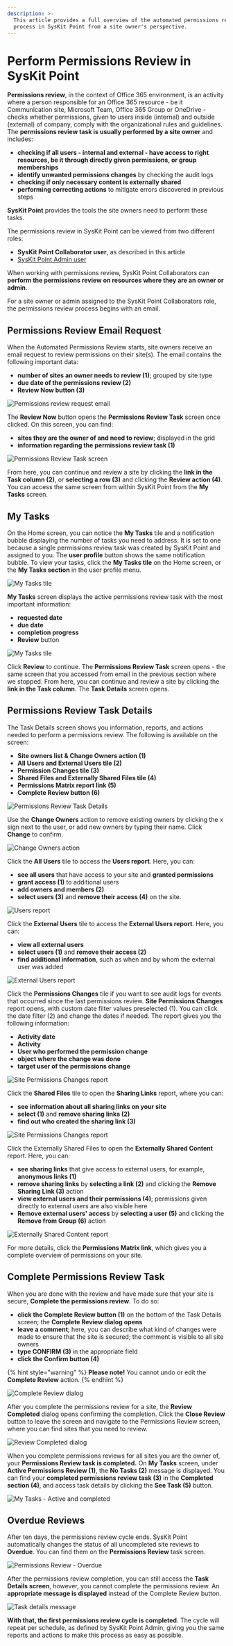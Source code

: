 ```yaml
---
description: >-
  This article provides a full overview of the automated permissions review
  process in SysKit Point from a site owner's perspective.
---
```


# Perform Permissions Review in SysKit Point

**Permissions review**, in the context of Office 365 environment, is an activity where a person responsible for an Office 365 resource - be it Communication site, Microsoft Team, Office 365 Group or OneDrive - checks whether permissions, given to users inside \(internal\) and outside \(external\) of company, comply with the organizational rules and guidelines. The **permissions review task is usually performed by a site owner** and includes:

* **checking if all users - internal and external - have access to right resources, be it through directly given permissions, or group memberships**
* **identify unwanted permissions changes** by checking the audit logs 
* **checking if only necessary content is externally shared**
* **performing correcting actions** to mitigate errors discovered in previous steps

**SysKit Point** provides the tools the site owners need to perform these tasks.

The permissions review in SysKit Point can be viewed from two different roles:

* **SysKit Point Collaborator user**, as described in this article
* [SysKit Point Admin user](monitor-permissions-review.md)

When working with permissions review, SysKit Point Collaborators can **perform the permissions review on resources where they are an owner or admin**.

For a site owner or admin assigned to the SysKit Point Collaborators role, the permissions review process begins with an email.

## Permissions Review Email Request

When the Automated Permissions Review starts, site owners receive an email request to review permissions on their site\(s\). The email contains the following important data:

* **number of sites an owner needs to review \(1\)**; grouped by site type
* **due date of the permissions review \(2\)**
* **Review Now button \(3\)**

![Permissions review request email](../.gitbook/assets/permissions-review_request.png)

The **Review Now** button opens the **Permissions Review Task** screen once clicked. On this screen, you can find:

* **sites they are the owner of and need to review**; displayed in the grid
* **information regarding the permissions review task \(1\)** 

![Permissions Review Task screen](../.gitbook/assets/permissions-review_task.png)

From here, you can continue and review a site by clicking the **link in the Task column \(2\)**, or **selecting a row \(3\)** and clicking the **Review action \(4\)**. You can access the same screen from within SysKit Point from the **My Tasks** screen.

## My Tasks

On the Home screen, you can notice the **My Tasks** tile and a notification bubble displaying the number of tasks you need to address. It is set to one because a single permissions review task was created by SysKit Point and assigned to you. The **user profile** button shows the same notification bubble. To view your tasks, click the **My Tasks tile** on the Home screen, or the **My Tasks section** in the user profile menu.

![My Tasks tile](../.gitbook/assets/permissions-review_my-tasks-tile.png)

**My Tasks** screen displays the active permissions review task with the most important information:

* **requested date**
* **due date**
* **completion progress**
* **Review** button

![My Tasks tile](../.gitbook/assets/permissions-review_my-tasks.png)

Click **Review** to continue. The **Permissions Review Task** screen opens - the same screen that you accessed from email in the previous section where we stopped. From here, you can continue and review a site by clicking the **link in the Task column**. The **Task Details** screen opens.

## Permissions Review Task Details

The Task Details screen shows you information, reports, and actions needed to perform a permissions review. The following is available on the screen:

* **Site owners list & Change Owners action \(1\)**
* **All Users and External Users tile \(2\)**
* **Permission Changes tile \(3\)**
* **Shared Files and Externally Shared Files tile \(4\)**
* **Permissions Matrix report link \(5\)**
* **Complete Review button \(6\)**

![Permissions Review Task Details](../.gitbook/assets/permissions-review_task-details.png)

Use the **Change Owners** action to remove existing owners by clicking the x sign next to the user, or add new owners by typing their name. Click **Change** to confirm.

![Change Owners action](../.gitbook/assets/permissions-review_change-owners.png)

Click the **All Users** tile to access the **Users report**. Here, you can:

* **see all users** that have access to your site and **granted permissions**
* **grant access \(1\)** to additional users
* **add owners and members \(2\)** 
* **select users \(3\)** and **remove their access \(4\)** on the site.

![Users report](../.gitbook/assets/permissions-review_users-report-actions.png)

Click the **External Users** tile to access the **External Users report**. Here, you can:

* **view all external users**
* **select users \(1\)** and **remove their access \(2\)** 
* **find additional information**, such as when and by whom the external user was added

![External Users report](../.gitbook/assets/permissions-review_external-users-report-actions.png)

Click the **Permissions Changes** tile if you want to see audit logs for events that occurred since the last permissions review. **Site Permissions Changes** report opens, with custom date filter values preselected \(1\). You can click the date filter \(2\) and change the dates if needed. The report gives you the following information:

* **Activity date**
* **Activity**
* **User who performed the permission change**
* **object where the change was done**
* **target user of the permissions change**

![Site Permissions Changes report](../.gitbook/assets/permissions-review_site-permissions-changes-report.png)

Click the **Shared Files** tile to open the **Sharing Links** report, where you can:

* **see information about all sharing links on your site**
* **select \(1\)** and **remove sharing links \(2\)**
* **find out who created the sharing link \(3\)**

![Site Permissions Changes report](../.gitbook/assets/permissions-review_sharing-links-report.png)

Click the Externally Shared Files to open the **Externally Shared Content** report. Here, you can:

* **see sharing links** that give access to external users, for example, **anonymous links \(1\)**
* **remove sharing links** by **selecting a link \(2\)** and clicking the **Remove Sharing Link \(3\)** action 
* **view external users and their permissions \(4\)**; permissions given directly to external users are also visible here
* **Remove external users' access** by **selecting a user \(5\)** and clicking the **Remove from Group \(6\)** action

![Externally Shared Content report](../.gitbook/assets/permissions-review_externally-shared-content-report-actions.png)

For more details, click the **Permissions Matrix link**, which gives you a complete overview of permissions on your site.

## Complete Permissions Review Task

When you are done with the review and have made sure that your site is secure, **Complete the permissions review**. To do so:

* **click the Complete Review button \(1\)** on the bottom of the Task Details screen; the **Complete Review dialog opens**
* **leave a comment**; here, you can describe what kind of changes were made to ensure that the site is secured; the comment is visible to all site owners
* **type CONFIRM \(3\)** in the appropriate field
* **click the Confirm button \(4\)**

{% hint style="warning" %}
**Please note!** You cannot undo or edit the **Complete Review** action.
{% endhint %}

![Complete Review dialog](../.gitbook/assets/permissions-review_complete-review.png)

After you complete the permissions review for a site, the **Review Completed** dialog opens confirming the completion. Click the **Close Review** button to leave the screen and navigate to the Permissions Review screen, where you can find sites that you need to review.

![Review Completed dialog](../.gitbook/assets/permissions-review_review-completed.png)

When you complete permissions reviews for all sites you are the owner of, your **Permissions Review task is completed.** On **My Tasks** screen, under **Active Permissions Review \(1\)**, the **No Tasks \(2\)** message is displayed. You can find your **completed permissions review task \(3\)** in the **Completed section \(4\)**, and access task details by clicking the **See Task \(5\)** button.

![My Tasks - Active and completed](../.gitbook/assets/permissions-review_task-active-completed.png)

## Overdue Reviews

After ten days, the permissions review cycle ends. SysKit Point automatically changes the status of all uncompleted site reviews to **Overdue**. You can find them on the **Permissions Review** task screen.

![Permissions Review - Overdue](../.gitbook/assets/permissions-review_overdue-reviews.png)

After the permissions review completion, you can still access the **Task Details screen**, however, you cannot complete the permissions review. An **appropriate message is displayed** instead of the Complete Review button.

![Task details message](../.gitbook/assets/permissions-review_overdue-details.png)

**With that, the first permissions review cycle is completed**. The cycle will repeat per schedule, as defined by SysKit Point Admin, giving you the same reports and actions to make this process as easy as possible.

